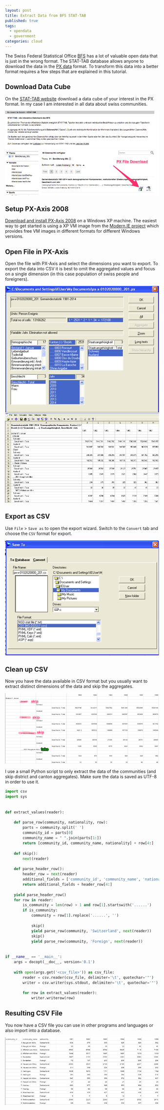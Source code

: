```yaml
---
layout: post
title: Extract Data from BFS STAT-TAB
published: true
tags:
  - opendata
  - government
categories: cloud
---
```


The Swiss Federal Statistical Office [BFS](http://www.bfs.admin.ch/) has a lot of valuable open data
that is just in the wrong format. The STAT-TAB database allows anyone to download the data in the
[PX data](http://www.scb.se/sv_/PC-Axis/Programs/PX-Web/) format.
To transform this data into a better format requires a few steps that are explained in this tutorial.

## Download Data Cube

On the [STAT-TAB website](https://www.pxweb.bfs.admin.ch/) download a data cube of your interest
in the PX format.  In my case I am interested in all data about swiss communities.

![Download PX File from STAT-TAB website](/media/download_px_stattab.png)

## Setup PX-Axis 2008

[Download and install PX-Axis 2008](http://www.scb.se/sv_/PC-Axis/Programs/PC-Axis/PC-Axis-2008/) on a
Windows XP machine.
The easiest way to get started is using a XP VM image from the [Modern.IE project](https://dev.windows.com/en-us/microsoft-edge/tools/vms/) which provides free VM images in different formats for different Windows versions.

## Open File in PX-Axis

Open the file with PX-Axis and select the dimensions you want to export.
To export the data into CSV it is best to omit the aggregated values and
focus on a single dimension (in this case population of swiss people and foreigners).

![Open file with PX-Axis](/media/choose_dimensions.png)
![View of file in PX-Axis](/media/px_axis_file.png)

## Export as CSV

Use `File` > `Save as` to open the export wizard. Switch to the `Convert` tab and choose the `CSV` format for export.

![Convert file to CSV in PX-Axis](/media/px_axis_convert_csv.png)

## Clean up CSV

Now you have the data available in CSV format but you usually want to extract distinct dimensions
of the data and skip the aggregates.

![Skip aggregates](/media/skip_take.png)

I use a small Python script to only extract the data of the communities (and skip district and canton aggregates). Make sure the data is saved as UTF-8 in order to use it.

```python
import csv
import sys


def extract_values(reader):

    def parse_row(community, nationality, row):
        parts = community.split(' ')
        community_id = parts[0]
        community_name = " ".join(parts[1:])
        return [community_id, community_name, nationality] + row[4:]

    def skip():
        next(reader)

    def parse_header_row():
        header_row = next(reader)
        additional_fields = ['community_id', 'community_name', 'nationality']
        return additional_fields + header_row[4:]

    yield parse_header_row()
    for row in reader:
        is_community = len(row) > 1 and row[1].startswith('......')
        if is_community:
            community = row[1].replace('......', '')

            skip()
            yield parse_row(community, 'Switzerland', next(reader))
            skip()
            yield parse_row(community, 'Foreign', next(reader))


if __name__ == '__main__':
    args = docopt(__doc__, version='0.1')

    with open(args.get('<csv_file>')) as csv_file:
        reader = csv.reader(csv_file, delimiter='\t', quotechar='"')
        writer = csv.writer(sys.stdout, delimiter='\t', quotechar='"')

        for row in extract_values(reader):
            writer.writerow(row)

```

## Resulting CSV File

You now have a CSV file you can use in other programs and languages or also import into a database.

![Cleaned CSV file](/media/cleaned_csv_file.png)

